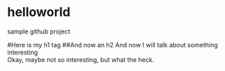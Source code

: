 helloworld
==========

sample github project


#Here is my h1 tag
##And now an h2
And now I will talk about something interesting  
Okay, maybe not so interesting, but what the heck.

